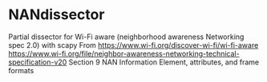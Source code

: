 # NANdissector
Partial dissector for Wi-Fi aware (neighborhood awareness Networking spec 2.0) with scapy
From https://www.wi-fi.org/discover-wi-fi/wi-fi-aware
https://www.wi-fi.org/file/neighbor-awareness-networking-technical-specification-v20
Section 9 NAN Information Element, attributes, and frame formats
